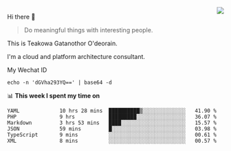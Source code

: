 <img align="right" src="https://github-readme-stats.vercel.app/api?username=Teakowa&show_icons=true&icon_color=2f80ed&text_color=718096&bg_color=ffffff&hide_title=true" />

Hi there 👋

> Do meaningful things with interesting people.

This is Teakowa Gatanothor O'deorain.

I'm a cloud and platform architecture consultant.

My Wechat ID

```
echo -n 'dGVha293YQ==' | base64 -d
```

📊 **This week I spent my time on**
<!--START_SECTION:waka-->

```text
YAML             10 hrs 28 mins  ██████████▒░░░░░░░░░░░░░░   41.90 %
PHP              9 hrs           █████████░░░░░░░░░░░░░░░░   36.07 %
Markdown         3 hrs 53 mins   ████░░░░░░░░░░░░░░░░░░░░░   15.57 %
JSON             59 mins         █░░░░░░░░░░░░░░░░░░░░░░░░   03.98 %
TypeScript       9 mins          ░░░░░░░░░░░░░░░░░░░░░░░░░   00.61 %
XML              8 mins          ░░░░░░░░░░░░░░░░░░░░░░░░░   00.57 %
```

<!--END_SECTION:waka-->
